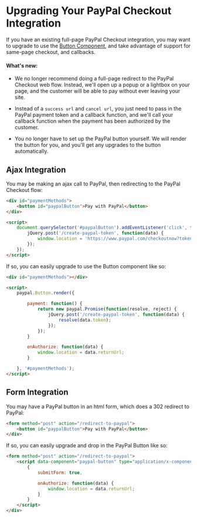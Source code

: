 # Upgrading Your PayPal Checkout Integration

If you have an existing full-page PayPal Checkout integration, you may want to upgrade to use the
[Button Component](./button.md), and take advantage of support for same-page checkout, and callbacks.

#### What's new:

- We no longer recommend doing a full-page redirect to the PayPal Checkout web flow. Instead, we'll open up a popup or a
  lightbox on your page, and the customer will be able to pay without ever leaving your site.

- Instead of a `success url` and `cancel url`, you just need to pass in the PayPal payment token and a callback function,
  and we'll call your callback function when the payment has been authorized by the customer.

- You no longer have to set up the PayPal button yourself. We will render the button for you, and you'll get any
  upgrades to the button automatically.


## Ajax Integration

You may be making an ajax call to PayPal, then redirecting to the PayPal Checkout flow:

```html
<div id="paymentMethods">
    <button id="paypalButton">Pay with PayPal</button>
</div>

<script>
    document.querySelector('#paypalButton').addEventListener('click', function(event) {
        jQuery.post('/create-paypal-token', function(data) {
            window.location = 'https://www.paypal.com/checkoutnow?token=' + data.token;
        });
    });
</script>
```

If so, you can easily upgrade to use the Button component like so:

```html
<div id="paymentMethods"></div>

<script>
    paypal.Button.render({

        payment: function() {
            return new paypal.Promise(function(resolve, reject) {
                jQuery.post('/create-paypal-token', function(data) {
                    resolve(data.token);
                });
            });
        }

        onAuthorize: function(data) {
            window.location = data.returnUrl;
        }

    }, '#paymentMethods');
</script>
```

## Form Integration

You may have a PayPal button in an html form, which does a 302 redirect to PayPal:

```html
<form method="post" action="/redirect-to-paypal">
    <button id="paypalButton">Pay with PayPal</button>
</div>
```

If so, you can easily upgrade and drop in the PayPal Button like so:

```html
<form method="post" action="/redirect-to-paypal">
    <script data-component="paypal-button" type="application/x-component">
        {
            submitForm: true,

            onAuthorize: function(data) {
                window.location = data.returnUrl;
            }
        }
    </script>
</div>
```

